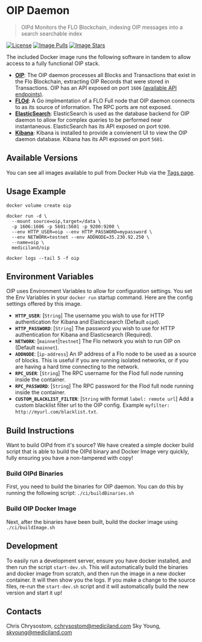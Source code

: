 # OIP Daemon

> OIPd Monitors the FLO Blockchain, indexing OIP messages into a search searchable index

[![License](https://img.shields.io/github/license/oipwg/oip.svg)](https://github.com/oipwg/oip/blob/master/LICENSE.md) [![Image Pulls](https://img.shields.io/docker/pulls/mediciland/oip.svg)](https://hub.docker.com/r/mediciland/oip) [![Image Stars](https://img.shields.io/docker/stars/mediciland/oip.svg)](https://hub.docker.com/r/mediciland/oip)

The included Docker image runs the following software in tandem to allow access to a fully functional OIP stack.
* **[OIP](https://github.com/oipwg/oip)**: The OIP daemon processes all Blocks and Transactions that exist in the Flo Blockchain, extracting OIP Records that were stored in Transactions. OIP has an API exposed on port `1606` [(available API endpoints)](https://github.com/oipwg/oip/blob/master/api.md).
* **[FLOd](https://github.com/bitspill/flod)**: A Go implmentation of a FLO Full node that OIP daemon connects to as its source of information. The RPC ports are not exposed.
* **[ElasticSearch](https://www.elastic.co/products/elasticsearch)**: ElasticSearch is used as the database backend for OIP daemon to allow for complex queries to be performed near instantaneous. ElasticSearch has its API exposed on port `9200`.
* **[Kibana](https://www.elastic.co/products/kibana)**: Kibana is installed to provide a convienent UI to view the OIP daemon database. Kibana has its API exposed on port `5601`.

## Available Versions

You can see all images available to pull from Docker Hub via the [Tags page](https://hub.docker.com/r/mediciland/oip/tags/).

## Usage Example
```
docker volume create oip

docker run -d \
  --mount source=oip,target=/data \
  -p 1606:1606 -p 5601:5601 -p 9200:9200 \
  --env HTTP_USER=oip --env HTTP_PASSWORD=mypassword \
  --env NETWORK=testnet --env ADDNODE=35.230.92.250 \
  --name=oip \
  mediciland/oip

docker logs --tail 5 -f oip
```

## Environment Variables

OIP uses Environment Variables to allow for configuration settings. You set the Env Variables in your `docker run` startup command. Here are the config settings offered by this image.

* **`HTTP_USER`**: [`String`] The username you wish to use for HTTP authentication for Kibana and Elasticsearch (Default `oipd`).
* **`HTTP_PASSWORD`**: [`String`] The password you wish to use for HTTP authentication for Kibana and Elasticsearch (Required).
* **`NETWORK`**: [`mainnet`|`testnet`] The Flo network you wish to run OIP on (Default `mainnet`).
* **`ADDNODE`**: [`ip-address`] An IP address of a Flo node to be used as a source of blocks. This is useful if you are running isolated networks, or if you are having a hard time connecting to the network.
* **`RPC_USER`**: [`String`] The RPC username for the Flod full node running inside the container.
* **`RPC_PASSWORD`**: [`String`] The RPC password for the Flod full node running inside the container.
* **`CUSTOM_BLACKLIST_FILTER`**: [`String` with format `label: remote url`] Add a custom blacklist filter url to the OIP config. Example `myfilter: http://myurl.com/blacklist.txt`.

## Build Instructions
Want to build OIPd from it's source? We have created a simple docker build script that is able to build the OIPd binary and Docker Image very quickly, fully ensuring you have a non-tampered with copy!

### Build OIPd Binaries
First, you need to build the binaries for OIP daemon. You can do this by running the following script: `./ci/buildBinaries.sh`

### Build OIP Docker Image
Next, after the binaries have been built, build the docker image using `./ci/buildImage.sh`

## Development
To easily run a development server, ensure you have docker installed, and then run the script `start-dev.sh`. This will automatically build the binaries and docker image from scratch, and then run the image in a new docker container. It will then show you the logs. If you make a change to the source files, re-run the `start-dev.sh` script and it will automatically build the new version and start it up!

## Contacts
Chris Chrysostom, cchrysostom@mediciland.com
Sky Young, skyoung@mediciland.com
